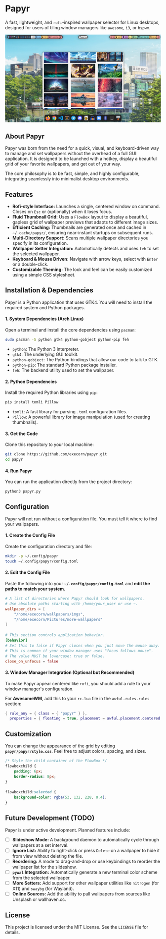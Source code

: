 # Papyr
A fast, lightweight, and `rofi`-inspired wallpaper selector for Linux desktops, designed for users of tiling window managers like `awesome`, `i3`, or `bspwm`.

![MVP Interface](mvp.png)

## About Papyr
Papyr was born from the need for a quick, visual, and keyboard-driven way to manage and set wallpapers without the overhead of a full GUI application. It is designed to be launched with a hotkey, display a beautiful grid of your favorite wallpapers, and get out of your way.

The core philosophy is to be fast, simple, and highly configurable, integrating seamlessly into minimalist desktop environments.

## Features
- **Rofi-style Interface:** Launches a single, centered window on command. Closes on `Esc` or (optionally) when it loses focus.
- **Fluid Thumbnail Grid:** Uses a `FlowBox` layout to display a beautiful, gapless grid of wallpaper previews that adapts to different image sizes.
- **Efficient Caching:** Thumbnails are generated once and cached in `~/.cache/papyr/`, ensuring near-instant startups on subsequent runs.
- **Multi-Directory Support:** Scans multiple wallpaper directories you specify in its configuration.
- **Wallpaper Setter Integration:** Automatically detects and uses `feh` to set the selected wallpaper.
- **Keyboard & Mouse Driven:** Navigate with arrow keys, select with `Enter` or a double-click.
- **Customizable Theming:** The look and feel can be easily customized using a simple CSS stylesheet.

## Installation & Dependencies

Papyr is a Python application that uses GTK4. You will need to install the required system and Python packages.

#### 1. System Dependencies (Arch Linux)
Open a terminal and install the core dependencies using `pacman`:
```bash
sudo pacman -S python gtk4 python-gobject python-pip feh
```
- `python`: The Python 3 interpreter.
- `gtk4`: The underlying GUI toolkit.
- `python-gobject`: The Python bindings that allow our code to talk to GTK.
- `python-pip`: The standard Python package installer.
- `feh`: The backend utility used to set the wallpaper.

#### 2. Python Dependencies
Install the required Python libraries using `pip`:
```bash
pip install tomli Pillow
```
- `tomli`: A fast library for parsing `.toml` configuration files.
- `Pillow`: A powerful library for image manipulation (used for creating thumbnails).

#### 3. Get the Code
Clone this repository to your local machine:
```bash
git clone https://github.com/execorn/papyr.git
cd papyr
```

#### 4. Run Papyr
You can run the application directly from the project directory:
```bash
python3 papyr.py
```

## Configuration

Papyr will not run without a configuration file. You must tell it where to find your wallpapers.

#### 1. Create the Config File
Create the configuration directory and file:
```bash
mkdir -p ~/.config/papyr
touch ~/.config/papyr/config.toml
```

#### 2. Edit the Config File
Paste the following into your **`~/.config/papyr/config.toml`** and **edit the paths to match your system**.

```toml
# A list of directories where Papyr should look for wallpapers.
# Use absolute paths starting with /home/your_user or use ~.
wallpaper_dirs = [
    "/home/execorn/wallpapers/imgs",
    "/home/execorn/Pictures/more-wallpapers"
]

# This section controls application behavior.
[behavior]
# Set this to false if Papyr closes when you just move the mouse away.
# This is common if your window manager uses "focus follows mouse".
# The value MUST be lowercase: true or false.
close_on_unfocus = false
```

#### 3. Window Manager Integration (Optional but Recommended)
To make Papyr appear centered like `rofi`, you should add a rule to your window manager's configuration.

For **AwesomeWM**, add this to your `rc.lua` file in the `awful.rules.rules` section:
```lua
{ rule_any = { class = { "papyr" } },
  properties = { floating = true, placement = awful.placement.centered } },
```

## Customization
You can change the appearance of the grid by editing **`papyr/papyr/style.css`**. Feel free to adjust colors, spacing, and sizes.

```css
/* Style the child container of the FlowBox */
flowboxchild {
    padding: 6px;
    border-radius: 8px;
}

flowboxchild:selected {
    background-color: rgba(53, 132, 228, 0.4);
}
```

## Future Development (TODO)
Papyr is under active development. Planned features include:
- [ ] **Slideshow Mode:** A background daemon to automatically cycle through wallpapers at a set interval.
- [ ] **Ignore List:** Ability to right-click or press `Delete` on a wallpaper to hide it from view without deleting the file.
- [ ] **Reordering:** A mode to drag-and-drop or use keybindings to reorder the wallpaper list for the slideshow.
- [ ] **`pywal` Integration:** Automatically generate a new terminal color scheme from the selected wallpaper.
- [ ] **More Setters:** Add support for other wallpaper utilities like `nitrogen` (for X11) and `swaybg` (for Wayland).
- [ ] **Online Sources:** Add the ability to pull wallpapers from sources like Unsplash or wallhaven.cc.

## License
This project is licensed under the MIT License. See the `LICENSE` file for details.